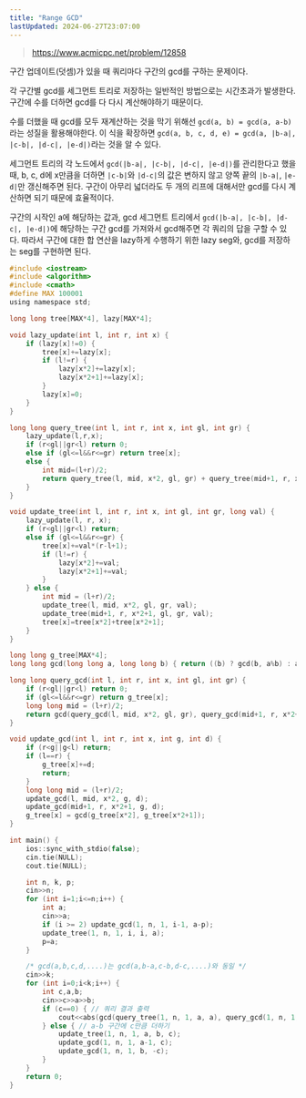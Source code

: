 ```yaml
---
title: "Range GCD"
lastUpdated: 2024-06-27T23:07:00
---
```


> https://www.acmicpc.net/problem/12858

구간 업데이트(덧셈)가 있을 때 쿼리마다 구간의 gcd를 구하는 문제이다. 

각 구간별 gcd를 세그먼트 트리로 저장하는 일반적인 방법으로는 시간초과가 발생한다. 구간에 수를 더하면 gcd를 다 다시 계산해야하기 때문이다.

수를 더했을 때 gcd를 모두 재계산하는 것을 막기 위해선 `gcd(a, b) = gcd(a, a-b)`라는 성질을 활용해야한다. 이 식을 확장하면 `gcd(a, b, c, d, e) = gcd(a, |b-a|, |c-b|, |d-c|, |e-d|)`라는 것을 알 수 있다.

세그먼트 트리의 각 노드에서 `gcd(|b-a|, |c-b|, |d-c|, |e-d|)`를 관리한다고 했을 때, b, c, d에 x만큼을 더하면 `|c-b|`와 `|d-c|`의 값은 변하지 않고 양쪽 끝의 `|b-a|`, `|e-d|`만 갱신해주면 된다. 구간이 아무리 넓더라도 두 개의 리프에 대해서만 gcd를 다시 계산하면 되기 때문에 효율적이다.

구간의 시작인 a에 해당하는 값과, gcd 세그먼트 트리에서 `gcd(|b-a|, |c-b|, |d-c|, |e-d|)`에 해당하는 구간 gcd를 가져와서 gcd해주면 각 쿼리의 답을 구할 수 있다. 따라서 구간에 대한 합 연산을 lazy하게 수행하기 위한 lazy seg와, gcd를 저장하는 seg를 구현하면 된다.

```c
#include <iostream>
#include <algorithm>
#include <cmath>
#define MAX 100001
using namespace std;

long long tree[MAX*4], lazy[MAX*4];

void lazy_update(int l, int r, int x) {
    if (lazy[x]!=0) {
        tree[x]+=lazy[x];
        if (l!=r) {
            lazy[x*2]+=lazy[x];
            lazy[x*2+1]+=lazy[x];
        }
        lazy[x]=0;
    }
}

long long query_tree(int l, int r, int x, int gl, int gr) {
    lazy_update(l,r,x);
    if (r<gl||gr<l) return 0;
    else if (gl<=l&&r<=gr) return tree[x];
    else {
        int mid=(l+r)/2;
        return query_tree(l, mid, x*2, gl, gr) + query_tree(mid+1, r, x*2+1, gl, gr);
    }
}

void update_tree(int l, int r, int x, int gl, int gr, long val) {
    lazy_update(l, r, x);
    if (r<gl||gr<l) return;
    else if (gl<=l&&r<=gr) {
        tree[x]+=val*(r-l+1);
        if (l!=r) {
            lazy[x*2]+=val;
            lazy[x*2+1]+=val;
        }
    } else {
        int mid = (l+r)/2;
        update_tree(l, mid, x*2, gl, gr, val);
        update_tree(mid+1, r, x*2+1, gl, gr, val);
        tree[x]=tree[x*2]+tree[x*2+1];
    }
}

long long g_tree[MAX*4];
long long gcd(long long a, long long b) { return ((b) ? gcd(b, a%b) : a); }

long long query_gcd(int l, int r, int x, int gl, int gr) {
    if (r<gl||gr<l) return 0;
    if (gl<=l&&r<=gr) return g_tree[x];
    long long mid = (l+r)/2;
    return gcd(query_gcd(l, mid, x*2, gl, gr), query_gcd(mid+1, r, x*2+1, gl, gr));
}

void update_gcd(int l, int r, int x, int g, int d) {
    if (r<g||g<l) return;
    if (l==r) {
        g_tree[x]+=d;
        return;
    }
    long long mid = (l+r)/2;
    update_gcd(l, mid, x*2, g, d);
    update_gcd(mid+1, r, x*2+1, g, d);
    g_tree[x] = gcd(g_tree[x*2], g_tree[x*2+1]);
}

int main() {
    ios::sync_with_stdio(false);
    cin.tie(NULL);
    cout.tie(NULL);

    int n, k, p;
    cin>>n;
    for (int i=1;i<=n;i++) {
        int a;
        cin>>a;
        if (i >= 2) update_gcd(1, n, 1, i-1, a-p);
        update_tree(1, n, 1, i, i, a);
        p=a;
    }

    /* gcd(a,b,c,d,....)는 gcd(a,b-a,c-b,d-c,....)와 동일 */
    cin>>k;
    for (int i=0;i<k;i++) {
        int c,a,b;
        cin>>c>>a>>b;
        if (c==0) { // 쿼리 결과 출력
            cout<<abs(gcd(query_tree(1, n, 1, a, a), query_gcd(1, n, 1, a, b-1)))<<'\n';
        } else { // a-b 구간에 c만큼 더하기
            update_tree(1, n, 1, a, b, c);
            update_gcd(1, n, 1, a-1, c);
            update_gcd(1, n, 1, b, -c);
        }
    }
    return 0;
}
```